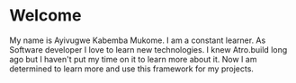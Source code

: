 
# Welcome

My name is Ayivugwe Kabemba Mukome. I am a constant learner. As Software developer I love to learn new technologies. I knew Atro.build long ago but I haven't put my time on it to learn more about it. Now I am determined to learn more and use this framework for my projects.


